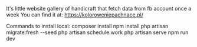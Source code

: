 It's little website gallery of handicraft that fetch data from fb account once a week
You can find it at: https://koloroweniepachnace.pl/

Commands to install local:
composer install
npm install
php artisan migrate:fresh --seed
php artisan schedule:work
php artisan serve
npm run dev
